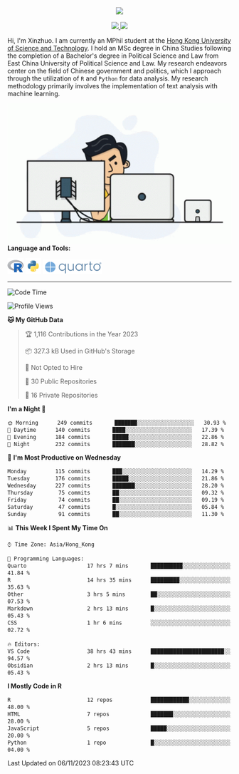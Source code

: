 <div align='center'>
<img src='https://readme-typing-svg.herokuapp.com?font=Lora&color=4d3900&center=true&lines=HKUST+Mphil+in+SOSC;Focus+on+China;Code+for+PoliSci'/>
</div>

<p align='center'>
 <a href
='https://www.linkedin.com/in/xinzhuo-huang-5161011ba/' target='_blank'>
        <img src='https://img.shields.io/badge/linkedin%20-%230077B5.svg?&style=for-the-badge&logo=linkedin&logoColor=white'/>
    </a>
 <a href='https://twitter.com/HsinchoH' target='_blank'>
        <img src='https://img.shields.io/badge/Twitter-1DA1F2?style=for-the-badge&logo=twitter&logoColor=white'/>
    </a>
    </p>
    
Hi, I'm Xinzhuo. I am currently an MPhil student at the [Hong Kong University of Science and Technology](https://sosc.hkust.edu.hk/node/613). I hold an MSc degree in China Studies following the completion of a Bachelor's degree in Political Science and Law from East China University of Political Science and Law. My research endeavors center on the field of Chinese government and politics, which I approach through the utilization of `R` and `Python` for data analysis. My research methodology primarily involves the implementation of text analysis with machine learning.




<img align='right' src="https://github.com/xinzhuohkust/xinzhuohkust/blob/main/programmer.gif" width="590">



**Language and Tools:**  

<code><img height="36" src="https://raw.githubusercontent.com/github/explore/80688e429a7d4ef2fca1e82350fe8e3517d3494d/topics/r/r.png"></code>
<code><img height="36" src="https://raw.githubusercontent.com/github/explore/80688e429a7d4ef2fca1e82350fe8e3517d3494d/topics/python/python.png"></code>
<code><img height="32" src="https://github.com/quarto-dev/quarto-r/blob/main/man/figures/quarto.png"></code>

---
<!--START_SECTION:waka-->
![Code Time](http://img.shields.io/badge/Code%20Time-1%2C108%20hrs%2058%20mins-blue)

![Profile Views](http://img.shields.io/badge/Profile%20Views-24-blue)

**🐱 My GitHub Data** 

> 🏆 1,116 Contributions in the Year 2023
 > 
> 📦 327.3 kB Used in GitHub's Storage 
 > 
> 🚫 Not Opted to Hire
 > 
> 📜 30 Public Repositories 
 > 
> 🔑 16 Private Repositories  
 > 
**I'm a Night 🦉** 

```text
🌞 Morning      249 commits       ███████░░░░░░░░░░░░░░░░░░   30.93 % 
🌆 Daytime      140 commits       ████░░░░░░░░░░░░░░░░░░░░░   17.39 % 
🌃 Evening      184 commits       █████░░░░░░░░░░░░░░░░░░░░   22.86 % 
🌙 Night        232 commits       ███████░░░░░░░░░░░░░░░░░░   28.82 % 

```
📅 **I'm Most Productive on Wednesday** 

```text
Monday         115 commits       ███░░░░░░░░░░░░░░░░░░░░░░   14.29 % 
Tuesday        176 commits       █████░░░░░░░░░░░░░░░░░░░░   21.86 % 
Wednesday      227 commits       ███████░░░░░░░░░░░░░░░░░░   28.20 % 
Thursday        75 commits       ██░░░░░░░░░░░░░░░░░░░░░░░   09.32 % 
Friday          74 commits       ██░░░░░░░░░░░░░░░░░░░░░░░   09.19 % 
Saturday        47 commits       █░░░░░░░░░░░░░░░░░░░░░░░░   05.84 % 
Sunday          91 commits       ██░░░░░░░░░░░░░░░░░░░░░░░   11.30 % 

```


📊 **This Week I Spent My Time On** 

```text
⌚︎ Time Zone: Asia/Hong_Kong

💬 Programming Languages: 
Quarto                   17 hrs 7 mins       ██████████░░░░░░░░░░░░░░░   41.84 % 
R                        14 hrs 35 mins      █████████░░░░░░░░░░░░░░░░   35.63 % 
Other                    3 hrs 5 mins        ██░░░░░░░░░░░░░░░░░░░░░░░   07.53 % 
Markdown                 2 hrs 13 mins       █░░░░░░░░░░░░░░░░░░░░░░░░   05.43 % 
CSS                      1 hr 6 mins         ░░░░░░░░░░░░░░░░░░░░░░░░░   02.72 % 

🔥 Editors: 
VS Code                  38 hrs 43 mins      ███████████████████████░░   94.57 % 
Obsidian                 2 hrs 13 mins       █░░░░░░░░░░░░░░░░░░░░░░░░   05.43 % 

```

**I Mostly Code in R** 

```text
R                        12 repos            ████████████░░░░░░░░░░░░░   48.00 % 
HTML                     7 repos             ███████░░░░░░░░░░░░░░░░░░   28.00 % 
JavaScript               5 repos             █████░░░░░░░░░░░░░░░░░░░░   20.00 % 
Python                   1 repo              █░░░░░░░░░░░░░░░░░░░░░░░░   04.00 % 

```



 Last Updated on 06/11/2023 08:23:43 UTC
<!--END_SECTION:waka-->
    
    
    
    
    
    
    
    
